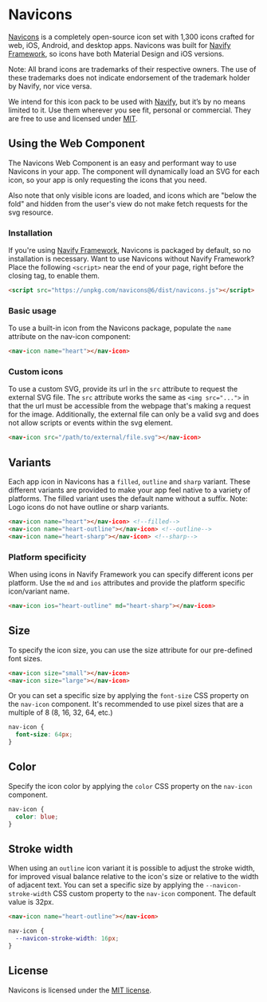 # Navicons

[Navicons](http://navicons.web.app/) is a completely open-source icon set with 1,300 icons crafted for web, iOS, Android, and desktop apps. Navicons was built for [Navify Framework](https://navifyframework.web.app/), so icons have both Material Design and iOS versions.

Note: All brand icons are trademarks of their respective owners. The use of these trademarks does not indicate endorsement of the trademark holder by Navify, nor vice versa.

We intend for this icon pack to be used with [Navify](http://navifyframework.web.app/), but it’s by no means limited to it. Use them wherever you see fit, personal or commercial. They are free to use and licensed under [MIT](http://opensource.org/licenses/MIT).


## Using the Web Component

The Navicons Web Component is an easy and performant way to use Navicons in your app. The component will dynamically load an SVG for each icon, so your app is only requesting the icons that you need.

Also note that only visible icons are loaded, and icons which are "below the fold" and hidden from the user's view do not make fetch requests for the svg resource.

### Installation

If you're using [Navify Framework](https://navifyframework.web.app/), Navicons is packaged by default, so no installation is necessary. Want to use Navicons without Navify Framework? Place the following `<script>` near the end of your page, right before the closing </body> tag, to enable them.

```html
<script src="https://unpkg.com/navicons@6/dist/navicons.js"></script>
```

### Basic usage

To use a built-in icon from the Navicons package, populate the `name` attribute on the nav-icon component:

```html
<nav-icon name="heart"></nav-icon>
```

### Custom icons

To use a custom SVG, provide its url in the `src` attribute to request the external SVG file. The `src` attribute works the same as `<img src="...">` in that the url must be accessible from the webpage that's making a request for the image. Additionally, the external file can only be a valid svg and does not allow scripts or events within the svg element.

```html
<nav-icon src="/path/to/external/file.svg"></nav-icon>
```

## Variants
Each app icon in Navicons has a `filled`, `outline` and `sharp` variant. These different variants are provided to make your app feel native to a variety of platforms. The filled variant uses the default name without a suffix. Note: Logo icons do not have outline or sharp variants.

```html
<nav-icon name="heart"></nav-icon> <!--filled-->
<nav-icon name="heart-outline"></nav-icon> <!--outline-->
<nav-icon name="heart-sharp"></nav-icon> <!--sharp-->
```

### Platform specificity
When using icons in Navify Framework you can specify different icons per platform. Use the `md` and `ios` attributes and provide the platform specific icon/variant name.

```html
<nav-icon ios="heart-outline" md="heart-sharp"></nav-icon>
```

## Size

To specify the icon size, you can use the size attribute for our pre-defined font sizes.

```html
<nav-icon size="small"></nav-icon>
<nav-icon size="large"></nav-icon>
```

Or you can set a specific size by applying the `font-size` CSS property on the `nav-icon` component. It's recommended to use pixel sizes that are a multiple of 8 (8, 16, 32, 64, etc.)

```css
nav-icon {
  font-size: 64px;
}
```

## Color

Specify the icon color by applying the `color` CSS property on the `nav-icon` component.

```css
nav-icon {
  color: blue;
}
```

## Stroke width
When using an `outline` icon variant it is possible to adjust the stroke width, for improved visual balance relative to the icon's size or relative to the width of adjacent text. You can set a specific size by applying the `--navicon-stroke-width` CSS custom property to the `nav-icon` component. The default value is 32px.

```html
<nav-icon name="heart-outline"></nav-icon>
```

```css
nav-icon {
  --navicon-stroke-width: 16px;
}
```

## License

Navicons is licensed under the [MIT license](http://opensource.org/licenses/MIT).
